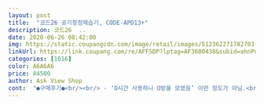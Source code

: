 ```yaml
---
layout: post 
title:  "코드26 공기청정제습기, CODE-APD13+" 
description: 코드26  ..
date: 2020-06-26 08:42:00 
img: https://static.coupangcdn.com/image/retail/images/512362271782703-1adbd5c0-d461-42e3-a7a2-e10dd7c1bd7d.jpg 
linkUrl: https://link.coupang.com/re/AFFSDP?lptag=AF3600438&subid=ahnPublicAsk&pageKey=193566881&itemId=554169013&vendorItemId=4485961674&traceid=V0-113-7bd310ed2092470c 
categories: [1016] 
color: A6A6A6 
price: 84500 
author: Ask View Shop 
cont:  "●구매후기●<br/><br/> - ‘O시간 사용하니 O방울 모였음’ 이런 정도가 아님.<br/> 약 3시간 사용 후 소주 한잔쯤 모임 물통이 꽉 차는데에는 10일 이상 걸림.<br/> 습도가 높을 때 활발히 활동하고 유지 가능한 듯 함<br/><br/> - ‘소음감 있음, 약간 시끄러움’ 이게 무슨 말인지 모르겠어서 생활비교 해보자면<br/><br/> - 개좋음.<br/> 최근 이사한 원룸(8평)이 더워지며 슬슬 습기가 느껴져 주문함.<br/> 제습기 설치 후 퇴근해서 오니 정상적인 뽀송한 방이 됨<br/><br/> - 비오는 날 제습기 사용 전, 후의 체감이 한두시간만에 강하게 느껴짐<br/>1) 성능<br/>2) 소음<br/>3) 용량<br/>4) 배송<br/>‘강하게’ <br/> - 매우 만족하지만 확실히 시끄러움.<br/> 잘 때는 켜놓으면 못잘 듯 함.<br/> 근데 ‘쪼로록’하면서 습기 모이는게 엄청 기분좋음.<br/> 본인은 출근할 때 강하게 켜놓고 퇴근해서 약하게로 켜놓음.<br/><br/>‘약하게’ <br/> - 원룸에서 tv볼륨 2<br/> -3올리게 됨 (내 tv는 0<br/> -100으로 볼륨조정됨, 평소 28<br/> -30정도로 사용)<br/>넉넉함.<br/> 10일 넘게 사용 후 물통비움.<br/> 물 분리할 때 편하고 흘러넘칠 일 없음.<br/><br/>도착하자마자 포장 열고 필터 비닐 벗기고 그대로 플러그 끼워 작동.<br/>  작동 매우 쉬움.<br/>  일부러 습기 많은 곳에 빨래까지 널고 욕실 문까지 열어두고 강한 모드로 작동하고 약 열시간 후 확인.<br/>  주변상태가 그닥 만족스럽지 않다고 생각하며 물받이를 보니 물이 많이 고여있음.<br/>  아이가 일은 잘하고는 있으나 특별히 습도가 심하거나 넓은 공간은 추천하지 않음.<br/><br/>막 안들리고, 시끄러운 정도는 아닌데 분명 차이가 느껴지고 거슬려서 살짝 올리게 됨<br/>매번 주소선택을 안하고 순식간에 주문해서<br/>밤사이 저래 물이 모였네요<br/>배송 빠름.<br/>  생각보다 매우 미니멀한 사이즈임.<br/>  갑자기 비가 많이 오는 날씨로 바뀌어서 눅눅하기도 하고 장마철에 공기도 탁할까해서 작은 공간에 쓰려고 구입.<br/><br/>샤워 후 순식간에 욕실이 건조되는 집인데도<br/>아들방에서 쉴새없이 열일 중이에요<br/>아들한테 가야할게 집으로 왔어요ㅋ<br/>암튼 성능 괜찮고 모양도 괜찮아서 인테리어 생각하는 작은 공간에 추천함.<br/><br/>에어컨 틀라지만<br/>에어컨을 24시간 틀어놓을 수는 없으니까요<br/>이건 시원한 바람이 나와서 좋으네요<br/>주위에선 제습기 사용하면 더워서 못쓴다고<br/>켜놓고 자면 확실히 소리가 남.<br/> 백색소음같이 거슬리지 않고 몰입하게 되어 꿀잠자게 됨.<br/> 처음에는 잘 때 어쩌지 걱정했는데 진짜 딥슬립타임워프 경험중.<br/> 의도치 않은 좋은 효과인듯.<br/><br/>크지도 무겁지도 않아 직접 배송해줬지요<br/>토요일 오후 5시쯤 주문, 일요일 오전 10시 조금 넘어 도착 쿠팡이 잘한건가 이건?<br/>현실적 리뷰(2주가량 사용함)<br/>" 
---
```


